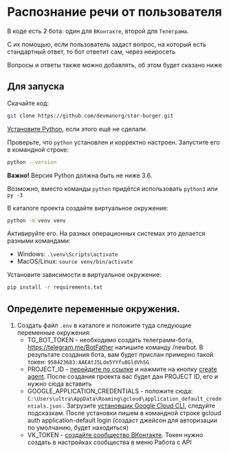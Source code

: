 # Распознание речи от пользователя
В коде есть 2 бота: один для `ВКонтакте`, второй для `Телеграма`.

С их помощью, если пользователь задаст вопрос, на который есть стандартный ответ, то бот ответит сам, через неиросеть

Вопросы и ответы также можно добавлять, об этом будет сказано ниже

## Для запуска
Скачайте код:
```sh
git clone https://github.com/devmanorg/star-burger.git
```

[Установите Python](https://www.python.org/), если этого ещё не сделали.

Проверьте, что `python` установлен и корректно настроен. Запустите его в командной строке:
```sh
python --version
```
**Важно!** Версия Python должна быть не ниже 3.6.

Возможно, вместо команды `python` придётся использовать `python3` или `py -3`

В каталоге проекта создайте виртуальное окружение:
```sh
python -m venv venv
```

Активируйте его. На разных операционных системах это делается разными командами:

- Windows: `.\venv\Scripts\activate`
- MacOS/Linux: `source venv/bin/activate`


Установите зависимости в виртуальное окружение:
```sh
pip install -r requirements.txt
```

## Определите переменные окружения.
1. Создать файл `.env` в каталоге и положите туда следующие переменные окружения:
    * TG_BOT_TOKEN - необходимо создать телеграмм-бота, https://telegram.me/BotFather напишите команду /newbot. В результате создания бота, вам будет прислан примерно такой токен:
```958423683:AAEAtJ5Lde5YYfu8GldVhSG```
    * PROJECT_ID - [перейдите по ссылке](https://dialogflow.cloud.google.com/#/getStarted) и нажмите на кнопку [create agent](https://cloud.google.com/dialogflow/es/docs/quick/build-agent). После создания проекта вас будет дан PROJECT ID, его и нужно сюда вставить
    * GOOGLE_APPLICATION_CREDENTIALS - положите сюда:
```C:\Users\ultra\AppData\Roaming\gcloud\application_default_credentials.json```
. Загрузите [установщик Google Cloud CLI](https://dl.google.com/dl/cloudsdk/channels/rapid/GoogleCloudSDKInstaller.exe), следуйте подсказкам. После установки пишем в командной строке gcloud auth application-default login (создаст джейсон для авторизации по умолчанию, будет находиться)
    * VK_TOKEN - [создайте сообщество ВКонтакте](https://vk.com/groups?tab=admin). Токен нужно создать в настройках сообщества в меню Работа с API
